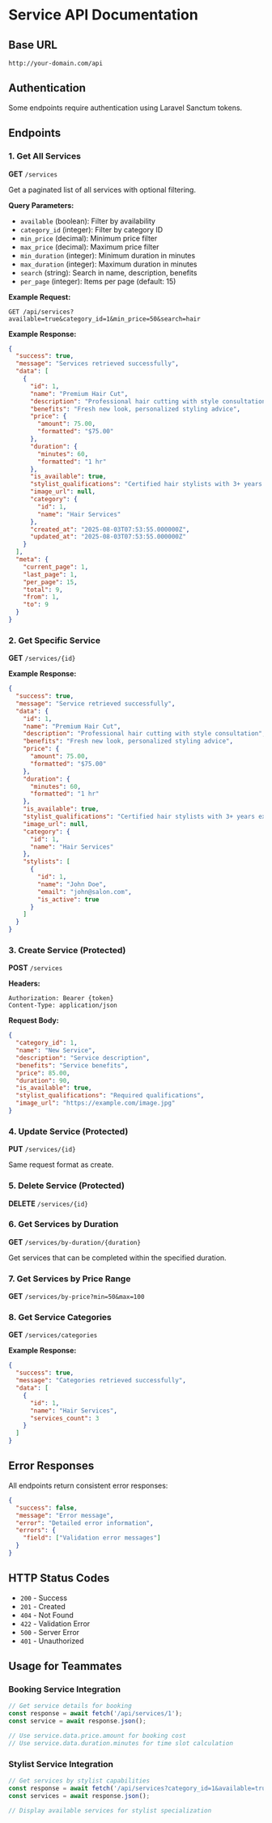 # Service API Documentation

## Base URL
```
http://your-domain.com/api
```

## Authentication
Some endpoints require authentication using Laravel Sanctum tokens.

## Endpoints

### 1. Get All Services
**GET** `/services`

Get a paginated list of all services with optional filtering.

**Query Parameters:**
- `available` (boolean): Filter by availability
- `category_id` (integer): Filter by category ID
- `min_price` (decimal): Minimum price filter
- `max_price` (decimal): Maximum price filter
- `min_duration` (integer): Minimum duration in minutes
- `max_duration` (integer): Maximum duration in minutes
- `search` (string): Search in name, description, benefits
- `per_page` (integer): Items per page (default: 15)

**Example Request:**
```
GET /api/services?available=true&category_id=1&min_price=50&search=hair
```

**Example Response:**
```json
{
  "success": true,
  "message": "Services retrieved successfully",
  "data": [
    {
      "id": 1,
      "name": "Premium Hair Cut",
      "description": "Professional hair cutting with style consultation",
      "benefits": "Fresh new look, personalized styling advice",
      "price": {
        "amount": 75.00,
        "formatted": "$75.00"
      },
      "duration": {
        "minutes": 60,
        "formatted": "1 hr"
      },
      "is_available": true,
      "stylist_qualifications": "Certified hair stylists with 3+ years experience",
      "image_url": null,
      "category": {
        "id": 1,
        "name": "Hair Services"
      },
      "created_at": "2025-08-03T07:53:55.000000Z",
      "updated_at": "2025-08-03T07:53:55.000000Z"
    }
  ],
  "meta": {
    "current_page": 1,
    "last_page": 1,
    "per_page": 15,
    "total": 9,
    "from": 1,
    "to": 9
  }
}
```

### 2. Get Specific Service
**GET** `/services/{id}`

**Example Response:**
```json
{
  "success": true,
  "message": "Service retrieved successfully",
  "data": {
    "id": 1,
    "name": "Premium Hair Cut",
    "description": "Professional hair cutting with style consultation",
    "benefits": "Fresh new look, personalized styling advice",
    "price": {
      "amount": 75.00,
      "formatted": "$75.00"
    },
    "duration": {
      "minutes": 60,
      "formatted": "1 hr"
    },
    "is_available": true,
    "stylist_qualifications": "Certified hair stylists with 3+ years experience",
    "image_url": null,
    "category": {
      "id": 1,
      "name": "Hair Services"
    },
    "stylists": [
      {
        "id": 1,
        "name": "John Doe",
        "email": "john@salon.com",
        "is_active": true
      }
    ]
  }
}
```

### 3. Create Service (Protected)
**POST** `/services`

**Headers:**
```
Authorization: Bearer {token}
Content-Type: application/json
```

**Request Body:**
```json
{
  "category_id": 1,
  "name": "New Service",
  "description": "Service description",
  "benefits": "Service benefits",
  "price": 85.00,
  "duration": 90,
  "is_available": true,
  "stylist_qualifications": "Required qualifications",
  "image_url": "https://example.com/image.jpg"
}
```

### 4. Update Service (Protected)
**PUT** `/services/{id}`

Same request format as create.

### 5. Delete Service (Protected)
**DELETE** `/services/{id}`

### 6. Get Services by Duration
**GET** `/services/by-duration/{duration}`

Get services that can be completed within the specified duration.

### 7. Get Services by Price Range
**GET** `/services/by-price?min=50&max=100`

### 8. Get Service Categories
**GET** `/services/categories`

**Example Response:**
```json
{
  "success": true,
  "message": "Categories retrieved successfully",
  "data": [
    {
      "id": 1,
      "name": "Hair Services",
      "services_count": 3
    }
  ]
}
```

## Error Responses

All endpoints return consistent error responses:

```json
{
  "success": false,
  "message": "Error message",
  "error": "Detailed error information",
  "errors": {
    "field": ["Validation error messages"]
  }
}
```

## HTTP Status Codes

- `200` - Success
- `201` - Created
- `404` - Not Found
- `422` - Validation Error
- `500` - Server Error
- `401` - Unauthorized

## Usage for Teammates

### Booking Service Integration
```javascript
// Get service details for booking
const response = await fetch('/api/services/1');
const service = await response.json();

// Use service.data.price.amount for booking cost
// Use service.data.duration.minutes for time slot calculation
```

### Stylist Service Integration
```javascript
// Get services by stylist capabilities
const response = await fetch('/api/services?category_id=1&available=true');
const services = await response.json();

// Display available services for stylist specialization
```